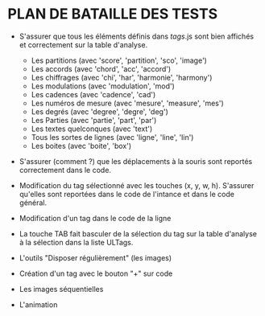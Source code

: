 # PLAN DE BATAILLE DES TESTS

* S'assurer que tous les éléments définis dans _tags_.js sont bien affichés et correctement sur la table d'analyse.
  * Les partitions (avec 'score', 'partition', 'sco', 'image')
  * Les accords (avec 'chord', 'acc', 'accord')
  * Les chiffrages (avec 'chi', 'har', 'harmonie', 'harmony')
  * Les modulations (avec 'modulation', 'mod')
  * Les cadences (avec 'cadence', 'cad')
  * Les numéros de mesure (avec 'mesure', 'measure', 'mes')
  * Les degrés (avec 'degree', 'degre', 'deg')
  * Les Parties (avec 'partie', 'part', 'par')
  * Les textes quelconques (avec 'text')
  * Tous les sortes de lignes (avec 'ligne', 'line', 'lin')
  * Les boites (avec 'boite', 'box')
* S'assurer (comment ?) que les déplacements à la souris sont reportés correctement dans le code.
* Modification du tag sélectionné avec les touches (x, y, w, h). S'assurer qu'elles sont reportées dans le code de l'intance et dans le code général.
* Modification d'un tag dans le code de la ligne
* La touche TAB fait basculer de la sélection du tag sur la table d'analyse à la sélection dans la liste ULTags.
* L'outils "Disposer régulièrement" (les images)

* Création d'un tag avec le bouton "+" sur code
* Les images séquentielles
* L'animation
